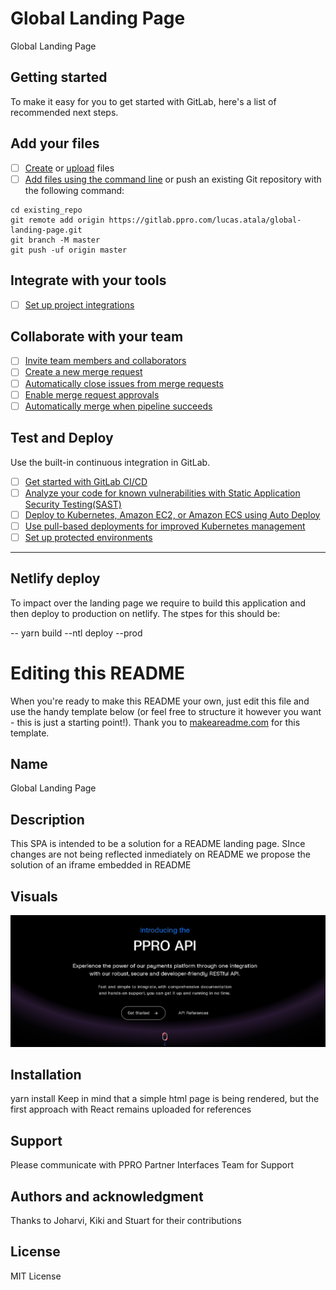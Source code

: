 # Global Landing Page

Global Landing Page

## Getting started

To make it easy for you to get started with GitLab, here's a list of recommended next steps.


## Add your files

- [ ] [Create](https://docs.gitlab.com/ee/user/project/repository/web_editor.html#create-a-file) or [upload](https://docs.gitlab.com/ee/user/project/repository/web_editor.html#upload-a-file) files
- [ ] [Add files using the command line](https://docs.gitlab.com/ee/gitlab-basics/add-file.html#add-a-file-using-the-command-line) or push an existing Git repository with the following command:

```
cd existing_repo
git remote add origin https://gitlab.ppro.com/lucas.atala/global-landing-page.git
git branch -M master
git push -uf origin master
```

## Integrate with your tools

- [ ] [Set up project integrations](https://gitlab.ppro.com/lucas.atala/global-landing-page/-/settings/integrations)

## Collaborate with your team

- [ ] [Invite team members and collaborators](https://docs.gitlab.com/ee/user/project/members/)
- [ ] [Create a new merge request](https://docs.gitlab.com/ee/user/project/merge_requests/creating_merge_requests.html)
- [ ] [Automatically close issues from merge requests](https://docs.gitlab.com/ee/user/project/issues/managing_issues.html#closing-issues-automatically)
- [ ] [Enable merge request approvals](https://docs.gitlab.com/ee/user/project/merge_requests/approvals/)
- [ ] [Automatically merge when pipeline succeeds](https://docs.gitlab.com/ee/user/project/merge_requests/merge_when_pipeline_succeeds.html)

## Test and Deploy

Use the built-in continuous integration in GitLab.

- [ ] [Get started with GitLab CI/CD](https://docs.gitlab.com/ee/ci/quick_start/index.html)
- [ ] [Analyze your code for known vulnerabilities with Static Application Security Testing(SAST)](https://docs.gitlab.com/ee/user/application_security/sast/)
- [ ] [Deploy to Kubernetes, Amazon EC2, or Amazon ECS using Auto Deploy](https://docs.gitlab.com/ee/topics/autodevops/requirements.html)
- [ ] [Use pull-based deployments for improved Kubernetes management](https://docs.gitlab.com/ee/user/clusters/agent/)
- [ ] [Set up protected environments](https://docs.gitlab.com/ee/ci/environments/protected_environments.html)

***

## Netlify deploy

To impact over the landing page we require to build this application and then deploy to production on netlify. The stpes for this should be:

-- yarn build
--ntl deploy --prod

# Editing this README

When you're ready to make this README your own, just edit this file and use the handy template below (or feel free to structure it however you want - this is just a starting point!).  Thank you to [makeareadme.com](https://www.makeareadme.com/) for this template.

## Name
Global Landing Page

## Description
This SPA is intended to be a solution for a README landing page. SInce changes are not being reflected inmediately on README we propose the solution of an iframe embedded in README

## Visuals
![Alt text](image.png)

## Installation
yarn install
Keep in mind that a simple html page is being rendered, but the first approach with React remains uploaded for references

## Support
Please communicate with PPRO Partner Interfaces Team for Support

## Authors and acknowledgment
Thanks to Joharvi, Kiki and Stuart for their contributions

## License
MIT License

